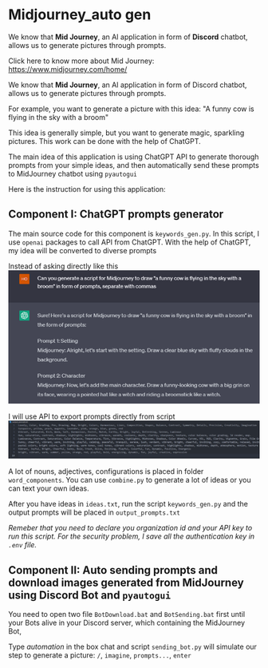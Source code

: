 # Midjourney_auto gen

We know that **Mid Journey**, an AI application in form of **Discord** chatbot, allows us to generate pictures through prompts.

Click here to know more about Mid Journey: https://www.midjourney.com/home/

We know that **Mid Journey**, an AI application in form of Discord chatbot, allows us to generate pictures through prompts.

For example, you want to generate a picture with this idea: "A funny cow is flying in the sky with a broom"

This idea is generally simple, but you want to generate magic, sparkling pictures. This work can be done with the help of ChatGPT.

The main idea of this application is using ChatGPT API to generate thorough prompts from your simple ideas, and then automatically send these prompts to MidJourney chatbot using `pyautogui`

Here is the instruction for using this application:

## Component I: ChatGPT prompts generator

The main source code for this component is `keywords_gen.py`. In this script, I use `openai` packages to call API from ChatGPT. With the help of ChatGPT, my idea will be converted to diverse prompts

Instead of asking directly like this
![](https://github.com/2uanDM/API-chatgpt/blob/main/raw/demo/askGPT.png)

I will use API to export prompts directly from script
![](https://github.com/2uanDM/API-chatgpt/blob/main/raw/demo/prompts.png)

A lot of nouns, adjectives, configurations is placed in folder `word_components`. You can use `combine.py` to generate a lot of ideas or you can text your own ideas.

After you have ideas in `ideas.txt`, run the script `keywords_gen.py` and the output prompts will be placed in `output_prompts.txt`

_Remeber that you need to declare you organization id and your API key to run this script. For the security problem, I save all the authentication key in `.env` file._

## Component II: Auto sending prompts and download images generated from MidJourney using Discord Bot and `pyautogui`

You need to open two file `BotDownload.bat` and `BotSending.bat` first until your Bots alive in your Discord server, which containing the MidJourney Bot,

Type _automation_ in the box chat and script `sending_bot.py` will simulate our step to generate a picture: `/`, `imagine`, `prompts...`, `enter`
